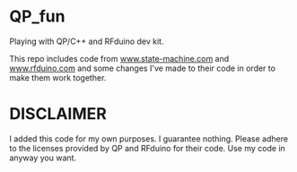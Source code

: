 QP_fun
======

Playing with QP/C++ and RFduino dev kit. 

This repo includes code from www.state-machine.com and www.rfduino.com and some changes I've made to their code in order to make them work together.

DISCLAIMER
======

I added this code for my own purposes. I guarantee nothing. Please adhere to the licenses provided by QP and RFduino for their code. Use my code in anyway you want. 
